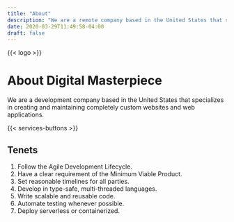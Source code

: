 ```yaml
---
title: "About"
description: "We are a remote company based in the United States that specializes in creating and maintaining completely custom websites and web applications."
date: 2020-03-29T11:49:58-04:00
draft: false
---
```


{{< logo >}}

# About Digital Masterpiece

We are a development company based in the United States that specializes in creating and maintaining completely custom websites and web applications.

{{< services-buttons >}}

## Tenets

1. Follow the Agile Development Lifecycle.
2. Have a clear requirement of the Minimum Viable Product.
3. Set reasonable timelines for all parties.
4. Develop in type-safe, multi-threaded languages.
5. Write scalable and reusable code.
6. Automate testing whenever possible.
7. Deploy serverless or containerized.